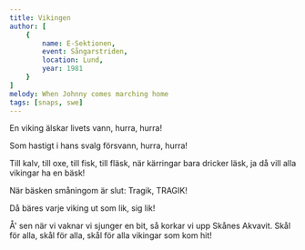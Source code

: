 ```yaml
---
title: Vikingen
author: [
	{
		name: E-Sektionen,
		event: Sångarstriden,
		location: Lund,
		year: 1981
	}
]
melody: When Johnny comes marching home
tags: [snaps, swe]
---
```


En viking älskar livets vann,
hurra, hurra!

Som hastigt i hans svalg försvann,
hurra, hurra!

Till kalv, till oxe, till fisk, till fläsk,
när kärringar bara dricker läsk,
ja då vill alla vikingar ha en bäsk!

När bäsken småningom är slut:
Tragik, TRAGIK!

Då bäres varje viking ut
som lik, sig lik!

Å' sen när vi vaknar vi sjunger en bit,
så korkar vi upp Skånes Akvavit.
Skål för alla, skål för alla, skål för alla
vikingar som kom hit!
